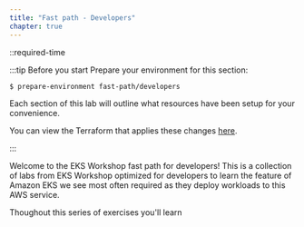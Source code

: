 ```yaml
---
title: "Fast path - Developers"
chapter: true
---
```


::required-time

:::tip Before you start
Prepare your environment for this section:

```bash timeout=300 wait=30
$ prepare-environment fast-path/developers
```

Each section of this lab will outline what resources have been setup for your convenience.

You can view the Terraform that applies these changes [here](https://github.com/VAR::MANIFESTS_OWNER/VAR::MANIFESTS_REPOSITORY/tree/VAR::MANIFESTS_REF/manifests/modules/fast-path/developers/.workshop/terraform).

:::

Welcome to the EKS Workshop fast path for developers! This is a collection of labs from EKS Workshop optimized for developers to learn the feature of Amazon EKS we see most often required as they deploy workloads to this AWS service.

Thoughout this series of exercises you'll learn
